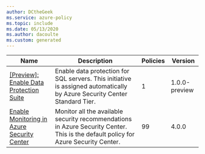```yaml
---
author: DCtheGeek
ms.service: azure-policy
ms.topic: include
ms.date: 05/13/2020
ms.author: dacoulte
ms.custom: generated
---
```


|Name |Description |Policies |Version |
|---|---|---|---|
|[\[Preview\]: Enable Data Protection Suite](https://github.com/Azure/azure-policy/blob/master/built-in-policies/policySetDefinitions/Security%20Center/ASC_DataProtection.json) |Enable data protection for SQL servers. This initiative is assigned automatically by Azure Security Center Standard Tier. |1 |1.0.0-preview |
|[Enable Monitoring in Azure Security Center](https://github.com/Azure/azure-policy/blob/master/built-in-policies/policySetDefinitions/Security%20Center/AzureSecurityCenter.json) |Monitor all the available security recommendations in Azure Security Center. This is the default policy for Azure Security Center. |99 |4.0.0 |
